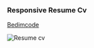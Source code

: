 
### Responsive Resume Cv
 [Bedimcode](https://www.youtube.com/c/Bedimcode)

![Resume cv](/preview.png)
